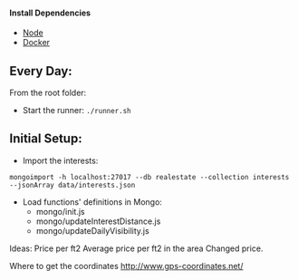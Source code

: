 #### Install Dependencies
* [Node](https://nodejs.org/en/download/)
* [Docker](https://www.docker.com/)



## Every Day:
From the root folder:

* Start the runner:
```./runner.sh```


## Initial Setup:

* Import the interests:
```
mongoimport -h localhost:27017 --db realestate --collection interests  --jsonArray data/interests.json
```

* Load functions' definitions in Mongo:
  * mongo/init.js
  * mongo/updateInterestDistance.js
  * mongo/updateDailyVisibility.js

Ideas:
Price per ft2
Average price per ft2 in the area
Changed price.


Where to get the coordinates
http://www.gps-coordinates.net/
